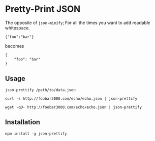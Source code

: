 Pretty-Print JSON
===

The opposite of `json-minify`;
For all the times you want to add readable whitespace. 

    {"foo":"bar"}

becomes

    {
        "foo": "bar"
    }

Usage
---

    json-prettify /path/to/data.json

    curl -s http://foobar3000.com/echo/echo.json | json-prettify

    wget -qO- http://foobar3000.com/echo/echo.json | json-prettify

Installation
---

    npm install -g json-prettify
